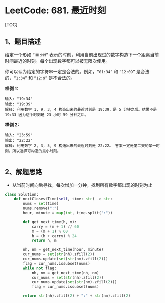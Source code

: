 # LeetCode: 681. 最近时刻

[TOC]

## 1、题目描述

给定一个形如 `“HH:MM”` 表示的时刻，利用当前出现过的数字构造下一个距离当前时间最近的时刻。每个出现数字都可以被无限次使用。

你可以认为给定的字符串一定是合法的。例如，`“01:34”` 和 `“12:09”` 是合法的，`“1:34”` 和 `“12:9”` 是不合法的。

 

**样例 1:**

```
输入: "19:34"
输出: "19:39"
解释: 利用数字 1, 9, 3, 4 构造出来的最近时刻是 19:39，是 5 分钟之后。结果不是 19:33 因为这个时刻是 23 小时 59 分钟之后。
```

**样例 2:**

```
输入: "23:59"
输出: "22:22"
解释: 利用数字 2, 3, 5, 9 构造出来的最近时刻是 22:22。 答案一定是第二天的某一时刻，所以选择可构造的最小时刻。


```



## 2、解题思路

-   从当前时间向后寻找，每次增加一分钟，找到所有数字都出现的时刻为止



```python
class Solution:
    def nextClosestTime(self, time: str) -> str:
        nums = set(time)
        nums.remove(":")
        hour, minute = map(int, time.split(":"))

        def get_next_time(h, m):
            carry = (m + 1) // 60
            m = (m + 1) % 60
            h = (h + carry) % 24
            return h, m

        nh, nm = get_next_time(hour, minute)
        cur_nums = set(str(nh).zfill(2))
        cur_nums.update(set(str(nm).zfill(2)))
        flag = cur_nums.issubset(nums)
        while not flag:
            nh, nm = get_next_time(nh, nm)
            cur_nums = set(str(nh).zfill(2))
            cur_nums.update(set(str(nm).zfill(2)))
            flag = cur_nums.issubset(nums)

        return str(nh).zfill(2) + ":" + str(nm).zfill(2)

```

